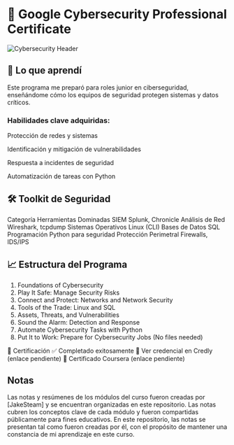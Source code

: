 # 🔐 Google Cybersecurity Professional Certificate
![Cybersecurity Header](https://img.freepik.com/free-vector/cyber-security-concept_23-2148532225.jpg)

## 🎯 Lo que aprendí
Este programa me preparó para roles junior en ciberseguridad, enseñándome cómo los equipos de seguridad protegen sistemas y datos críticos.

### Habilidades clave adquiridas:
Protección de redes y sistemas

 Identificación y mitigación de vulnerabilidades

 Respuesta a incidentes de seguridad

 Automatización de tareas con Python

## 🛠️ Toolkit de Seguridad
Categoría	Herramientas Dominadas
SIEM	Splunk, Chronicle
Análisis de Red	Wireshark, tcpdump
Sistemas Operativos	Linux (CLI)
Bases de Datos	SQL
Programación	Python para seguridad
Protección Perimetral	Firewalls, IDS/IPS

## 📈 Estructura del Programa
1. Foundations of Cybersecurity
2. Play It Safe: Manage Security Risks
3. Connect and Protect: Networks and Network Security
4. Tools of the Trade: Linux and SQL
5. Assets, Threats, and Vulnerabilities
6. Sound the Alarm: Detection and Response
7. Automate Cybersecurity Tasks with Python
8. Put It to Work: Prepare for Cybersecurity Jobs (No files needed)

🏅 Certificación
✅ Completado exitosamente
📜 Ver credencial en Credly (enlace pendiente)
📜 Certificado Coursera (enlace pendiente)

## Notas

Las notas y resúmenes de los módulos del curso fueron creadas por [JakeSteam] y se encuentran organizadas en este repositorio. Las notas cubren los conceptos clave de cada módulo y fueron compartidas públicamente para fines educativos. En este repositorio, las notas se presentan tal como fueron creadas por él, con el propósito de mantener una constancia de mi aprendizaje en este curso.
